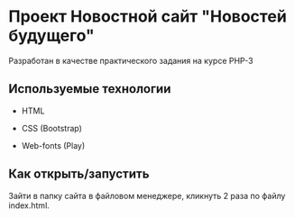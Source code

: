 # Проект Новостной сайт "Новостей будущего"

Разработан в качестве практического задания на курсе PHP-3

## Используемые технологии

* HTML

* CSS (Bootstrap)

* Web-fonts (Play)

## Как открыть/запустить

Зайти в папку сайта в файловом менеджере, кликнуть 2 раза по файлу index.html.